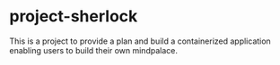 # project-sherlock
This is a project to provide a plan and build a containerized application enabling users to build their own mindpalace.
